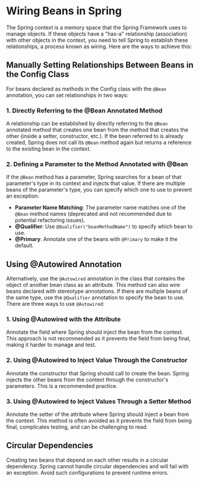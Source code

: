 # Wiring Beans in Spring

The Spring context is a memory space that the Spring Framework uses to manage objects. If these objects have a "has-a" relationship (association) with other objects in the context, you need to tell Spring to establish these relationships, a process known as wiring. Here are the ways to achieve this:

## Manually Setting Relationships Between Beans in the Config Class

For beans declared as methods in the Config class with the `@Bean` annotation, you can set relationships in two ways:

### 1. Directly Referring to the @Bean Annotated Method

A relationship can be established by directly referring to the `@Bean` annotated method that creates one bean from the method that creates the other (inside a setter, constructor, etc.). If the bean referred to is already created, Spring does not call its `@Bean` method again but returns a reference to the existing bean in the context.

### 2. Defining a Parameter to the Method Annotated with @Bean

If the `@Bean` method has a parameter, Spring searches for a bean of that parameter's type in its context and injects that value. If there are multiple beans of the parameter's type, you can specify which one to use to prevent an exception:

- **Parameter Name Matching**: The parameter name matches one of the `@Bean` method names (deprecated and not recommended due to potential refactoring issues).
- **@Qualifier**: Use `@Qualifier("beanMethodName")` to specify which bean to use.
- **@Primary**: Annotate one of the beans with `@Primary` to make it the default.

## Using @Autowired Annotation

Alternatively, use the `@Autowired` annotation in the class that contains the object of another bean class as an attribute. This method can also wire beans declared with stereotype annotations. If there are multiple beans of the same type, use the `@Qualifier` annotation to specify the bean to use. There are three ways to use `@Autowired`:

### 1. Using @Autowired with the Attribute

Annotate the field where Spring should inject the bean from the context. This approach is not recommended as it prevents the field from being final, making it harder to manage and test.

### 2. Using @Autowired to Inject Value Through the Constructor

Annotate the constructor that Spring should call to create the bean. Spring injects the other beans from the context through the constructor's parameters. This is a recommended practice.

### 3. Using @Autowired to Inject Values Through a Setter Method

Annotate the setter of the attribute where Spring should inject a bean from the context. This method is often avoided as it prevents the field from being final, complicates testing, and can be challenging to read.

## Circular Dependencies

Creating two beans that depend on each other results in a circular dependency. Spring cannot handle circular dependencies and will fail with an exception. Avoid such configurations to prevent runtime errors.

